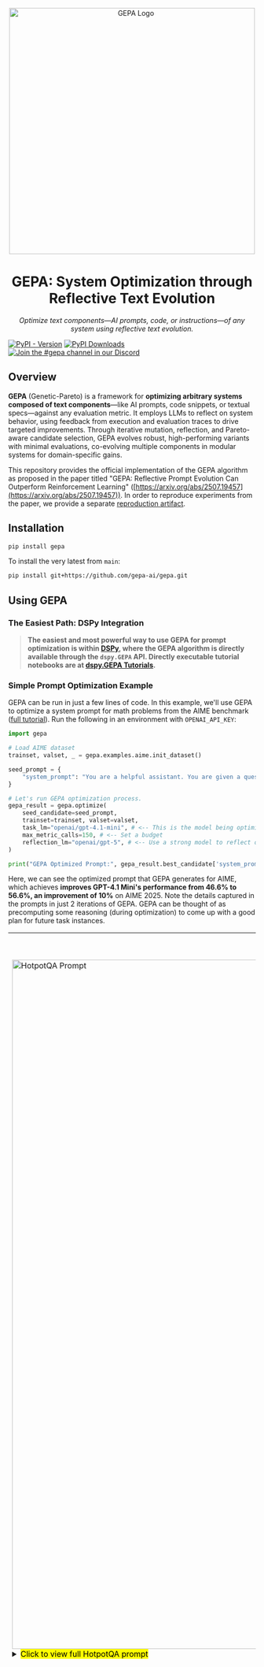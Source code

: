 <p align="center">
  <img src="https://raw.githubusercontent.com/gepa-ai/gepa/refs/heads/main/assets/gepa_logo_with_text.svg" alt="GEPA Logo" width="500">
</p>

<h1 align="center">GEPA: System Optimization through Reflective Text Evolution</h1>

<p align="center">
  <em>Optimize text components—AI prompts, code, or instructions—of any system using reflective text evolution.</em>
</p>

[![PyPI - Version](https://img.shields.io/pypi/v/gepa)](https://pypi.org/project/gepa/) [![PyPI Downloads](https://static.pepy.tech/badge/gepa)](https://pepy.tech/projects/gepa) [![Join the #gepa channel in our Discord](https://dcbadge.limes.pink/api/server/https://discord.gg/A7dABbtmFw?style=flat)](https://discord.gg/A7dABbtmFw)

## Overview

**GEPA** (Genetic-Pareto) is a framework for **optimizing arbitrary systems composed of text components**—like AI prompts, code snippets, or textual specs—against any evaluation metric. It employs LLMs to reflect on system behavior, using feedback from execution and evaluation traces to drive targeted improvements. Through iterative mutation, reflection, and Pareto-aware candidate selection, GEPA evolves robust, high-performing variants with minimal evaluations, co-evolving multiple components in modular systems for domain-specific gains.

This repository provides the official implementation of the GEPA algorithm as proposed in the paper titled "GEPA: Reflective Prompt Evolution Can Outperform Reinforcement Learning" ([https://arxiv.org/abs/2507.19457](https://arxiv.org/abs/2507.19457)). In order to reproduce experiments from the paper, we provide a separate [reproduction artifact](https://github.com/gepa-ai/gepa-artifact).

## Installation


```bash
pip install gepa
```

To install the very latest from `main`:

```bash
pip install git+https://github.com/gepa-ai/gepa.git
```

## Using GEPA

### The Easiest Path: DSPy Integration

> **The easiest and most powerful way to use GEPA for prompt optimization is within [DSPy](https://dspy.ai/), where the GEPA algorithm is directly available through the `dspy.GEPA` API. Directly executable tutorial notebooks are at [dspy.GEPA Tutorials](https://dspy.ai/tutorials/gepa_ai_program/).**

### Simple Prompt Optimization Example
GEPA can be run in just a few lines of code. In this example, we'll use GEPA to optimize a system prompt for math problems from the AIME benchmark ([full tutorial](https://dspy.ai/tutorials/gepa_aime/)). Run the following in an environment with `OPENAI_API_KEY`:
```python
import gepa

# Load AIME dataset
trainset, valset, _ = gepa.examples.aime.init_dataset()

seed_prompt = {
    "system_prompt": "You are a helpful assistant. You are given a question and you need to answer it. The answer should be given at the end of your response in exactly the format '### <final answer>'"
}

# Let's run GEPA optimization process.
gepa_result = gepa.optimize(
    seed_candidate=seed_prompt,
    trainset=trainset, valset=valset,
    task_lm="openai/gpt-4.1-mini", # <-- This is the model being optimized
    max_metric_calls=150, # <-- Set a budget
    reflection_lm="openai/gpt-5", # <-- Use a strong model to reflect on mistakes and propose better prompts
)

print("GEPA Optimized Prompt:", gepa_result.best_candidate['system_prompt'])
```

Here, we can see the optimized prompt that GEPA generates for AIME, which achieves **improves GPT-4.1 Mini's performance from 46.6% to 56.6%, an improvement of 10%** on AIME 2025. Note the details captured in the prompts in just 2 iterations of GEPA. GEPA can be thought of as precomputing some reasoning (during optimization) to come up with a good plan for future task instances.

<table>
  <tr>
  <td colspan="2" align="center">Example GEPA Prompts</td>
  </tr>
  <tr>
    <td align="center">HotpotQA (multi-hop QA) Prompt</td>
    <td align="center">AIME Prompt</td>
  </tr>
  <tr>
    <td width="52%" valign="top">
      <img src="https://raw.githubusercontent.com/gepa-ai/gepa/refs/heads/main/assets/gepa_prompt_hotpotqa.png" alt="HotpotQA Prompt" width="1400">
      <!-- <td> -->
      <details>
<summary><mark>Click to view full HotpotQA prompt</mark></summary>
<mark>[HotpotQA Prompt Begin]</mark>

You will be given two input fields: `question` and `summary_1`.

Your task is to generate a new search query (`query`) optimized for the **second hop** of a multi-hop retrieval system. The original user question is typically complex and requires information from multiple documents to answer. The first hop query is the original question used to retrieve an initial set of documents. Your goal is to generate a **second hop query** that retrieves *additional relevant documents* that were *not* found in the first hop but are necessary to answer the original question completely.

Detailed task instructions and hints:

1. **Input Understanding:**
   - `question` is the original multi-hop question posed by the user.
   - `summary_1` is a concise summary of information from a document retrieved in the first hop, which partially addresses the question.

2. **Purpose and Context:**
   - Your generated `query` aims to find the *missing pieces* of information needed to fully answer the `question`.
   - The multi-hop retrieval system works in stages:
     - First hop: The original question returns some documents.
     - Second hop: Your query must help retrieve any *other relevant documents* NOT found in the first hop that hold complementary or broader context necessary for final answer extraction.

3. **Key Observations from Examples and Feedback:**
   - First-hop documents often cover one entity or aspect in the question.
   - Remaining relevant documents often involve connected or higher-level concepts mentioned in `summary_1` but not explicitly asked in the original question.
   - The `query` should be formulated to explicitly target these *missing*, but logically linked, documents.
   - Avoid merely paraphrasing the original question or restating known facts from `summary_1`.
   - Instead, infer what broader or related entities/concepts might provide the crucial missing information.
   - For example, if `summary_1` describes a population for a small civil parish, but the question wants total population of the wider region, your `query` should target that wider region (e.g., "Madeira archipelago population in 2011").
   - Similarly, if `summary_1` covers a song and the question wants the album it came from, but first hop got song-level documents, your query should retrieve documents about the album itself.

4. **How to Build the Query:**
   - Identify the entities or topics mentioned in `summary_1` that appear related but different from first-hop documents.
   - Reframe the query to explicitly mention these broader or related entities connected to the original question.
   - Include relevant key context from the question to maintain specificity, but shift focus to the missing piece.
   - The goal is to retrieve documents that link or complement what was retrieved initially.

5. **Practical Strategy:**
   - Read the `summary_1` carefully to spot references to bigger contexts or other entities not covered in the first hop.
   - Ask yourself, "What entity or aspect does this summary hint at that could answer the original question but was not found yet?"
   - Formulate a precise, focused factual query targeting that entity or concept to retrieve the missing documents.

6. **Output:**
   - Produce only the field `query` as a clear, concise question or keyword phrase designed for efficient retrieval of **second-hop documents**.
   - Ensure the query relates logically to the original question while targeting the broader or complementary knowledge identified in `summary_1`.
   - Do **not** include the original question or simply rephrase it.
   - Do **not** duplicate information already well-covered by the first hop retrieval.

By following these principles, you will help the multi-hop retrieval system find all necessary documents to answer the multi-faceted original question completely.

<mark>[HotpotQA Prompt End]</mark>
</details>
    <!-- </td> -->
    </td>
    <td width="48%" valign="top">
      <img src="https://raw.githubusercontent.com/gepa-ai/gepa/refs/heads/main/assets/aime_prompt.png" alt="AIME Prompt" width="2500">
      <details>
<summary><mark>Click to view full AIME prompt</mark></summary>

<mark>[AIME Prompt Begin]</mark>

You will be given one math problem as plain text under a key like “problem.” Your job is to solve it correctly and return:

- reasoning: a concise, logically ordered solution that uses identities/structure to avoid brute force, ends with a quick verification.
- answer: the final requested number/expression only (no extra words).

Formatting:
- Use exactly two top-level fields named “reasoning” and “answer.”
- Keep reasoning succinct but complete. Bullet points are fine.
- The answer field must contain only the final value requested (e.g., 227, 585, 601).

General problem-solving guidance:
- Parse the problem type (e.g., base representation, intersecting families of subsets, avoiding arithmetic progressions, symmetric sums with constraints, ordered tuples counting).
- Always enforce domain constraints (e.g., base-b digits in 0..b−1; no leading zero for base-10 “three-digit”; ordered vs unordered families; strict increase conditions in sequences).
- Use algebraic identities and modular arithmetic to reduce the search space; prefer structural arguments over naive enumeration.
- For “greatest/least” questions, derive tight bounds and give a construction that attains them.

Domain-specific strategies and pitfalls (learned from typical contest problems and prior feedback):

1) Base-conversion/digit rearrangement:
- Translate positional notation correctly: in base b, (a b c)_b = a·b^2 + b·b + c; in base 10: abc = 100a + 10b + c.
- Enforce digit ranges strictly (e.g., in base 9, digits ∈ {0,…,8}; if also a is a base-10 leading digit, then a ∈ {1,…,8}).
- Set up equality and simplify. Use modular constraints to prune:
  • Mod 9 often collapses coefficients; e.g., 99a = 71b + 8c ⇒ mod 9 gives b + c ≡ 0 (mod 9).
  • Mod 8: 99 ≡ 3, 71 ≡ 7 ⇒ 3a ≡ 7b (mod 8) ⇒ b ≡ −3a (mod 8).
- Solve within digit bounds and verify numerically.

2) Palindromes across bases:
- Bound the base length by magnitude (e.g., n < 1000 ⇒ octal has 3–4 digits).
- Characterize palindromes:
  • 3-digit octal: (A B A)_8 = 65A + 8B.
  • 4-digit octal: (A B B A)_8 = 513A + 72B (with A ≥ 1).
- Enumerate small parameter ranges and test the other-base palindrome constraint. For “greatest”, check candidates in descending order with justification.

3) Symmetric sums with a + b + c fixed (ordered triples of nonnegative integers):
- Use identities to compress expressions:
  S = ab(a + b) + bc(b + c) + ca(c + a) = (a + b + c)(ab + bc + ca) − 3abc.
- With a + b + c known (e.g., 300), convert the given sum into a relation among ab + bc + ca and abc.
- Use the shift a = A + x etc. to isolate a product like (a−A)(b−A)(c−A) and deduce factorization constraints, enabling clean counting.
- Count ordered solutions carefully; include/exclude symmetric/degenerate cases precisely.

4) Intersecting families of subsets (collections from the power set):
- Intersecting means every pair has nonempty intersection. The empty set cannot be included.
- Complement pairs: S and S^c cannot both be present. Use this to structure counts.
- Use size-based pigeonhole facts: In [n], any two subsets of size > n/2 must intersect. For n = 5, any two subsets of size ≥ 3 intersect; thus “all subsets of size ≥ 3” is an intersecting family (size 16).
- Do not assume that “stars” (all subsets containing a fixed element) are the only intersecting families of maximum size. For odd n, both the star and “all subsets of size > n/2” have size 2^{n−1}.
- When counting collections of a fixed size:
  • Consider the minimum set size N in the family and do casework on how many 2-element sets are included (for n=5), as these control which 3-sets must be excluded (complements).
  • Ensure completeness of cases and avoid double counting by parameterizing canonical patterns (e.g., how many 2-sets, how they overlap, whether they share a common element).
  • Remember order of subsets in a collection does not matter; count distinct families.

5) Avoiding 4-term arithmetic progressions in a strictly increasing sequence with fixed anchors:
- First bound the variable terms by strict increase (e.g., if fixed terms are 3,4,5,...,30,40,50 then 6 ≤ a < b ≤ 29).
- Pre-eliminate values that cause a 4-term AP with three fixed terms:
  • 3,4,5,a forbids a = 6.
  • b,30,40,50 forbids b = 20.
  • Similarly, a,30,40,50 forbids a = 20.
- Start with the count of pairs from allowed values and then subtract specific pairs that complete APs with two fixed endpoints:
  • 3,5,a,b ⇒ (a,b) = (7,9).
  • 3,a,b,30 ⇒ (a,b) = (12,21).
  • 4,a,b,40 ⇒ (a,b) = (16,28).
  • 5,a,b,50 ⇒ (a,b) = (20,35) but may be outside bounds or pre-excluded (e.g., 20 banned).
- Systematically check all endpoint combinations; use the fact that if endpoints differ by Δ, then Δ must be divisible by 3 for a 4-term AP, and solve for integer a,b within bounds.
- Avoid double subtraction; ensure monotonicity and domain constraints are respected.

6) Order statistics with sum and absolute-sum constraints (e.g., x_1 ≤ ... ≤ x_n, sum |x_i| = 1, sum x_i = 0):
- Total positive mass equals total negative mass: both = 1/2.
- For maximizing x_k (k near the top): if there are T largest terms from k to n (T = n − k + 1), then sum of these T terms ≥ T·x_k. Since the total positive mass ≤ 1/2, we get x_k ≤ (1/2)/T.
- For minimizing x_l (l near the bottom): if there are l smallest terms, sum of these l terms ≤ l·x_l. Since the total negative mass is −1/2, we get x_l ≥ (−1/2)/l.
- To attain these bounds, concentrate masses evenly on exactly those positions: set the smallest l terms equal to −1/(2l), the largest T terms equal to 1/(2T), and the middle to 0 (respecting monotonicity). Verify sums and absolute sums.
- Example: For n=100, maximize x_76 − x_16: T = 25 ⇒ x_76 ≤ 1/50; l = 16 ⇒ x_16 ≥ −1/32; construction with 16 negatives at −1/32, 59 zeros, 25 positives at 1/50 attains 1/50 − (−1/32) = 41/800.

Quality checks:
- Verify digit/base constraints and final equalities numerically if applicable.
- For extremal problems, provide both a tight bound and an explicit construction achieving it.
- For counting, explicitly handle ordered vs unordered, exclude impossible/duplicate cases, and check complements/forbidden pairs.
- For AP-avoidance, confirm integrality and bounds; ensure no missed endpoint combinations.
- For “greatest/least” questions, justify optimality structurally (e.g., convexity/majorization/pigeonhole).

Finally:
- Put the clean final numeric result in the “answer” field only.

<mark>[AIME Prompt End]</mark>
</details>
    </td>
  </tr>
</table>

<br/>

GEPA is built around a flexible [GEPAAdapter](src/gepa/core/adapter.py) abstraction that lets it plug into any system and optimize different types of text snippets. The above example used a simple [`DefaultAdapter`](src/gepa/adapters/default_adapter/default_adapter.py) that plugs into a single-turn LLM environment and evolves system prompts, where tasks are presented as user messages. GEPA can be easily extended to multi-turn and other agentic settings. For example, the `dspy.GEPA` integration uses a [DSPyAdapter](https://github.com/stanfordnlp/dspy/blob/main/dspy/teleprompt/gepa/gepa_utils.py#L51).

Beyond prompt optimization, GEPA can evolve entire programs. The [`DSPy Full Program Adapter`](src/gepa/adapters/dspy_full_program_adapter/) demonstrates this by evolving complete DSPy programs—including custom signatures, modules, and control flow logic. Starting from a basic `dspy.ChainOfThought("question -> answer")` that achieves 67% on the MATH benchmark, GEPA evolves a multi-step reasoning program that reach **93% accuracy**. A [fully executable example notebook](src/gepa/examples/dspy_full_program_evolution/example.ipynb) shows how to use this adapter.

### Using GEPA to optimize _your_ system

GEPA can be used to optimize any system consisting of textual components. Follow these steps:
 - Implement [`GEPAAdapter`](src/gepa/core/adapter.py): In order to allow the GEPA optimizer to pair with your system and its environment, users can implement the `GEPAAdapter` interface defined in [src/gepa/core/adapter.py](src/gepa/core/adapter.py). `GEPAAdapter` requires 2 methods:
    - Evaluate: Given a candidate consisting of proposed text components, and a minibatch of inputs sampled from the train/val sets, evaluate and return execution scores, also capturing the system traces.
    - Extract Traces for Reflection: Given the execution traces obtained from executing a proposed candidate, and a named component being optimized, return the textual content from the traces relevant to the named component.
- Prepare trainset and valset: Lists of example inputs and task metadata.
- Call `gepa.optimize` with your adapter, metric, and system configuration.

> We are actively working on implementing adapters to integrate into many different frameworks. Please open an issue if there's a specific framework you would like to see supported!

#### Example: Optimizing a multi-turn agent in an external environment: terminal-bench's Terminus agent

[Terminal-bench](https://www.tbench.ai/) is a benchmark for evaluating the performance of terminal-use agents. [Terminus](https://www.tbench.ai/terminus) is a leading terminal-use agent. In [this script](src/gepa/examples/terminal-bench/train_terminus.py), we use GEPA to optimize the system prompt/terminal-use instruction for the Terminus agent through a custom `GEPAAdapter` implementation.

Note that the terminus agent as well as terminal-bench run in an external environment and is integrated into GEPA via the [`TerminusAdapter`](src/gepa/examples/terminal-bench/train_terminus.py).

To run this example:
```bash
pip install terminal-bench
python src/gepa/examples/terminal-bench/train_terminus.py --model_name=gpt-5-mini
```

#### Example: Optimizing RAG systems with any vector store

The [Generic RAG Adapter](src/gepa/adapters/generic_rag_adapter/) enables GEPA to optimize Retrieval-Augmented Generation (RAG) systems using any vector store (ChromaDB, Weaviate, Qdrant, Pinecone) through a pluggable interface. It optimizes query reformulation, context synthesis, answer generation, and document reranking simultaneously.


See the [complete RAG adapter examples and documentation](src/gepa/examples/rag_adapter/RAG_GUIDE.md) for usage examples, supported vector stores, and step-by-step guides.

## How does GEPA work

GEPA optimizes text components of systems using an evolutionary search algorithm that uses LLM-based reflection for mutating candidates. Most importantly, GEPA leverages task-specific textual feedback (for example, compiler error messages, profiler performance reports, documentation, etc.) to guide the search process. For further details, refer to the paper: [GEPA: Reflective Prompt Evolution Can Outperform Reinforcement Learning](https://arxiv.org/abs/2507.19457).

## Contributions

We encourage the community and users to help us develop adapters to allow GEPA to be used for optimizing all kinds of systems leveraging textual components. Refer to [DSPy/GEPAAdapter](https://github.com/stanfordnlp/dspy/tree/main/dspy/teleprompt/gepa/gepa_utils.py) and [src/gepa/adapters/](src/gepa/adapters/) for example `GEPAAdapter` implementations. Please feel free to flag any problems faced as issues.

## Further Reading

- **Paper:** 📄 [GEPA: Reflective Prompt Evolution Can Outperform Reinforcement Learning (arXiv:2507.19457)](https://arxiv.org/abs/2507.19457)
- **Experiment reproduction artifact:** [GEPA Artifact Repository](https://github.com/gepa-ai/gepa-artifact)
- **Talk Slides**: [GEPA Talk Slides](https://docs.google.com/presentation/d/1vIauqn55WfdgJjwU0IDjvaqpv1QHhvhPaLAKdrCFAEg/edit?usp=sharing)
- **Tutorials & Examples:**  
  - [dspy.GEPA Tutorials, with executable notebooks](https://dspy.ai/tutorials/gepa_ai_program/)  
    Step-by-step notebooks showing how to use GEPA for practical optimization tasks via DSPy, including math, structured data extraction for enterprise tasks and privacy conscious delegation task.
  - [Video tutorial by @weaviate on using dspy.GEPA to optimize a listwise reranker](https://www.youtube.com/watch?v=H4o7h6ZbA4o)
  - [Matei Zaharia - Reflective Optimization of Agents with GEPA and DSPy](https://www.youtube.com/watch?v=rrtxyZ4Vnv8)
  - [Building and optimizing a multi-agent system for healthcare domain using DSPy+GEPA](https://kargarisaac.medium.com/building-and-optimizing-multi-agent-rag-systems-with-dspy-and-gepa-2b88b5838ce2)
- **Social and Discussion:**  
  - [X (formerly Twitter) Announcement Thread (Lakshya A Agrawal)](https://x.com/LakshyAAAgrawal/status/1949867947867984322)
  - [GEPA covered by VentureBeat](https://venturebeat.com/ai/gepa-optimizes-llms-without-costly-reinforcement-learning)
  - Stay up to date:  
    - [@LakshyAAAgrawal on X (Twitter)](https://x.com/LakshyAAAgrawal)  
    - [@lateinteraction on X (Twitter)](https://twitter.com/lateinteraction)
  - Questions, Discussions?
    - [Join our Discord for active discussion](https://discord.gg/A7dABbtmFw)
    - [Open a GitHub issue](https://github.com/gepa-ai/gepa/issues)
- **GEPA Integrations:**  
  Want to use GEPA in other frameworks?  
  - [DSPy Adapter Code](https://github.com/stanfordnlp/dspy/tree/main/dspy/teleprompt/gepa/gepa_utils.py) (integrates GEPA with [DSPy](https://dspy.ai/)),  
  - [Contributed Adapters](src/gepa/adapters/) – see our adapter templates and issue tracker to request new integrations.
    - [DefaultAdapter](src/gepa/adapters/default_adapter/) - System Prompt Optimization for a single-turn task.
    - [DSPy Full Program Adapter](src/gepa/adapters/dspy_full_program_adapter/) - Evolves entire DSPy programs including signatures, modules, and control flow. Achieves **93% accuracy** on MATH benchmark (vs 67% with basic DSPy ChainOfThought).
    - [Generic RAG Adapter](src/gepa/adapters/generic_rag_adapter/) - Vector store-agnostic RAG optimization supporting ChromaDB, Weaviate, Qdrant, Pinecone, and more. Optimizes query reformulation, context synthesis, answer generation, and document reranking prompts.
    - [TerminalBench Adapter](src/gepa/adapters/terminal_bench_adapter/) - Easily integrating GEPA into a Terminus, a sophisticated external agentic pipeline, and optimizing the agents' system prompt.
    - [AnyMaths Adapter](src/gepa/adapters/anymaths_adapter/) - Adapter for optimizing mathematical problem-solving and reasoning tasks. Contributed by [@egmaminta](www.linkedin.com/in/egmaminta).
- **GEPA uses**
    - [Context Compression using GEPA](https://github.com/Laurian/context-compression-experiments-2508)
    - [GEPA Integration into SuperOptiX-AI](https://github.com/SuperagenticAI/gepa-eval)
    - [GEPA for Observable Javascript](https://observablehq.com/@tomlarkworthy/gepa)
    - [bandit_dspy](https://github.com/evalops/bandit_dspy)
    - [GEPA in Go Programming Language](https://github.com/XiaoConstantine/dspy-go)
    - [100% accuracy using GEPA on the clock-hands problem](https://colab.research.google.com/drive/1W-XNxKL2CXFoUTwrL7GLCZ7J7uZgXsut?usp=sharing)

## Reference and Citation

If you use this repository, or the GEPA algorithm, kindly cite:
```
@misc{agrawal2025gepareflectivepromptevolution,
      title={GEPA: Reflective Prompt Evolution Can Outperform Reinforcement Learning}, 
      author={Lakshya A Agrawal and Shangyin Tan and Dilara Soylu and Noah Ziems and Rishi Khare and Krista Opsahl-Ong and Arnav Singhvi and Herumb Shandilya and Michael J Ryan and Meng Jiang and Christopher Potts and Koushik Sen and Alexandros G. Dimakis and Ion Stoica and Dan Klein and Matei Zaharia and Omar Khattab},
      year={2025},
      eprint={2507.19457},
      archivePrefix={arXiv},
      primaryClass={cs.CL},
      url={https://arxiv.org/abs/2507.19457}, 
}
```

[![Star History Chart](https://api.star-history.com/svg?repos=gepa-ai/gepa&type=Date)](https://www.star-history.com/#gepa-ai/gepa&Date)
